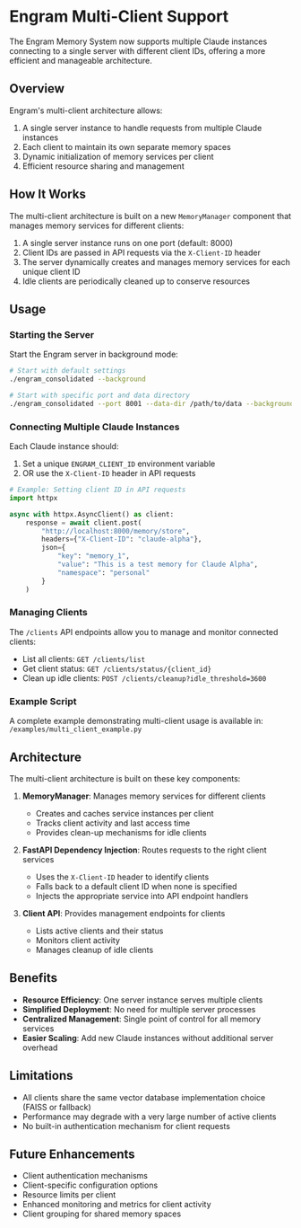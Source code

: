 # Engram Multi-Client Support

The Engram Memory System now supports multiple Claude instances connecting to a single server with different client IDs, offering a more efficient and manageable architecture.

## Overview

Engram's multi-client architecture allows:

1. A single server instance to handle requests from multiple Claude instances
2. Each client to maintain its own separate memory spaces
3. Dynamic initialization of memory services per client
4. Efficient resource sharing and management

## How It Works

The multi-client architecture is built on a new `MemoryManager` component that manages memory services for different clients:

1. A single server instance runs on one port (default: 8000)
2. Client IDs are passed in API requests via the `X-Client-ID` header
3. The server dynamically creates and manages memory services for each unique client ID
4. Idle clients are periodically cleaned up to conserve resources

## Usage

### Starting the Server

Start the Engram server in background mode:

```bash
# Start with default settings
./engram_consolidated --background

# Start with specific port and data directory
./engram_consolidated --port 8001 --data-dir /path/to/data --background
```

### Connecting Multiple Claude Instances

Each Claude instance should:

1. Set a unique `ENGRAM_CLIENT_ID` environment variable
2. OR use the `X-Client-ID` header in API requests

```python
# Example: Setting client ID in API requests
import httpx

async with httpx.AsyncClient() as client:
    response = await client.post(
        "http://localhost:8000/memory/store",
        headers={"X-Client-ID": "claude-alpha"},
        json={
            "key": "memory_1",
            "value": "This is a test memory for Claude Alpha",
            "namespace": "personal"
        }
    )
```

### Managing Clients

The `/clients` API endpoints allow you to manage and monitor connected clients:

- List all clients: `GET /clients/list`
- Get client status: `GET /clients/status/{client_id}`
- Clean up idle clients: `POST /clients/cleanup?idle_threshold=3600`

### Example Script

A complete example demonstrating multi-client usage is available in:
`/examples/multi_client_example.py`

## Architecture

The multi-client architecture is built on these key components:

1. **MemoryManager**: Manages memory services for different clients
   - Creates and caches service instances per client
   - Tracks client activity and last access time
   - Provides clean-up mechanisms for idle clients

2. **FastAPI Dependency Injection**: Routes requests to the right client services
   - Uses the `X-Client-ID` header to identify clients
   - Falls back to a default client ID when none is specified
   - Injects the appropriate service into API endpoint handlers

3. **Client API**: Provides management endpoints for clients
   - Lists active clients and their status
   - Monitors client activity
   - Manages cleanup of idle clients

## Benefits

- **Resource Efficiency**: One server instance serves multiple clients
- **Simplified Deployment**: No need for multiple server processes
- **Centralized Management**: Single point of control for all memory services
- **Easier Scaling**: Add new Claude instances without additional server overhead

## Limitations

- All clients share the same vector database implementation choice (FAISS or fallback)
- Performance may degrade with a very large number of active clients
- No built-in authentication mechanism for client requests

## Future Enhancements

- Client authentication mechanisms
- Client-specific configuration options
- Resource limits per client
- Enhanced monitoring and metrics for client activity
- Client grouping for shared memory spaces